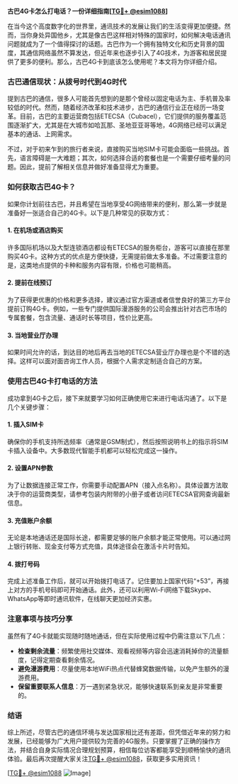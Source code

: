 **古巴4G卡怎么打电话？一份详细指南[[TG💪+ @esim1088](https://t.me/s/esim1088)]**

在当今这个高度数字化的世界里，通讯技术的发展让我们的生活变得更加便捷。然而，当你身处异国他乡，尤其是像古巴这样相对特殊的国家时，如何解决电话通讯问题就成为了一个值得探讨的话题。古巴作为一个拥有独特文化和历史背景的国度，其通信网络虽然不算发达，但近年来也逐步引入了4G技术，为游客和居民提供了更多的便利。那么，古巴4G卡到底该怎么使用呢？本文将为你详细介绍。

### 古巴通信现状：从拨号时代到4G时代

提到古巴的通信，很多人可能首先想到的是那个曾经以固定电话为主、手机普及率较低的时代。然而，随着经济改革和技术进步，古巴的通信行业正在经历一场变革。目前，古巴的主要运营商包括ETECSA（Cubacel），它们提供的服务覆盖范围逐渐扩大，尤其是在大城市如哈瓦那、圣地亚亚哥等地，4G网络已经可以满足基本的通话、上网需求。

不过，对于初来乍到的旅行者来说，直接购买当地SIM卡可能会面临一些挑战。首先，语言障碍是一大难题；其次，如何选择合适的套餐也是一个需要仔细考量的问题。因此，提前了解相关信息并做好准备显得尤为重要。

### 如何获取古巴4G卡？

如果你计划前往古巴，并且希望在当地享受4G网络带来的便利，那么第一步就是准备好一张适合自己的4G卡。以下是几种常见的获取方式：

#### 1. 在机场或酒店购买
许多国际机场以及大型连锁酒店都设有ETECSA的服务柜台，游客可以直接在那里购买4G卡。这种方式的优点是方便快捷，无需提前做太多准备。不过需要注意的是，这类地点提供的卡种和服务内容有限，价格也可能稍高。

#### 2. 提前在线预订
为了获得更优惠的价格和更多选择，建议通过官方渠道或者信誉良好的第三方平台提前订购4G卡。例如，一些专门提供国际漫游服务的公司会推出针对古巴市场的专属套餐，包含流量、通话时长等项目，性价比更高。

#### 3. 当地营业厅办理
如果时间允许的话，到达目的地后再去当地的ETECSA营业厅办理也是个不错的选择。这样可以面对面咨询工作人员，根据个人需求定制适合自己的方案。

### 使用古巴4G卡打电话的方法

成功拿到4G卡之后，接下来就要学习如何正确使用它来进行电话沟通了。以下是几个关键步骤：

#### 1. 插入SIM卡
确保你的手机支持所选频率（通常是GSM制式），然后按照说明书上的指示将SIM卡插入设备中。大多数现代智能手机都可以轻松完成这一操作。

#### 2. 设置APN参数
为了让数据连接正常工作，你需要手动配置APN（接入点名称）。具体设置方法取决于你的运营商类型，请参考包装内附带的小册子或者访问ETECSA官网查询最新信息。

#### 3. 充值账户余额
无论是本地通话还是国际长途，都需要足够的账户余额才能正常使用。可以通过网上银行转账、现金支付等方式充值，具体途径会在激活卡片时告知。

#### 4. 拨打号码
完成上述准备工作后，就可以开始拨打电话了。记住要加上国家代码“+53”，再接上对方的手机号码即可开始通话。此外，还可以利用Wi-Fi网络下载Skype、WhatsApp等即时通讯软件，在线聊天更加经济实惠。

### 注意事项与技巧分享

虽然有了4G卡就能实现随时随地通话，但在实际使用过程中仍需注意以下几点：

- **检查剩余流量**：频繁使用社交媒体、观看视频等内容会迅速消耗掉你的流量额度，记得定期查看剩余情况。
- **避免漫游费用**：尽量使用本地WiFi热点代替蜂窝数据传输，以免产生额外的漫游费用。
- **保留重要联系人信息**：万一遇到紧急状况，能够快速联系到亲友是非常重要的。

### 结语

综上所述，尽管古巴的通信环境与发达国家相比还有差距，但凭借近年来的努力和发展，已经能够为广大用户提供较为完善的4G服务。只要掌握了正确的操作方法，并结合自身实际情况合理规划预算，相信每位访客都能享受到顺畅愉快的通讯体验。最后再次提醒大家关注[TG💪+ @esim1088](https://t.me/s/esim1088)，获取更多实用资讯！

[[TG💪+ @esim1088](https://t.me/s/esim1088) ![Image](https://i.postimg.cc/4NQfJmqS/Snipaste-2025-05-13-00-14-12.png)]